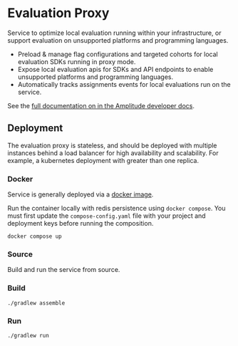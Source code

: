 # Evaluation Proxy

Service to optimize local evaluation running within your infrastructure, or support evaluation on unsupported platforms and programming languages.

 * Preload & manage flag configurations and targeted cohorts for local evaluation SDKs running in proxy mode.
 * Expose local evaluation apis for SDKs and API endpoints to enable unsupported platforms and programming languages.
 * Automatically tracks assignments events for local evaluations run on the service.

See the [full documentation on in the Amplitude developer docs](https://docs.developers.amplitude.com/experiment/infra/evaluation-proxy/).

## Deployment

The evaluation proxy is stateless, and should be deployed with multiple instances behind a load balancer for high availability and scalability.
For example, a kubernetes deployment with greater than one replica.

### Docker

Service is generally deployed via a [docker image](https://hub.docker.com/r/amplitudeinc/evaluation-proxy).

Run the container locally with redis persistence using `docker compose`. You must first update the `compose-config.yaml` file with your project and deployment keys before running the composition.

```
docker compose up
```

### Source

Build and run the service from source.

### Build
```
./gradlew assemble
```

### Run
```
./gradlew run
```


